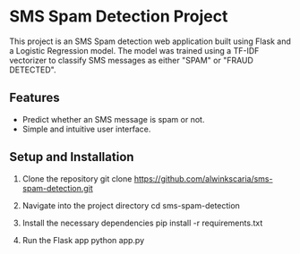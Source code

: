 # SMS Spam Detection Project

This project is an SMS Spam detection web application built using Flask and a Logistic Regression model. The model was trained using a TF-IDF vectorizer to classify SMS messages as either "SPAM" or "FRAUD DETECTED".

## Features

- Predict whether an SMS message is spam or not.
- Simple and intuitive user interface.

## Setup and Installation

1. Clone the repository
git clone https://github.com/alwinkscaria/sms-spam-detection.git

2. Navigate into the project directory
cd sms-spam-detection

3. Install the necessary dependencies
pip install -r requirements.txt

4. Run the Flask app
python app.py

